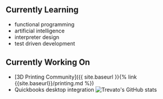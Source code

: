 ## Currently Learning
- functional programming
- artificial intelligence
- interpreter design
- test driven development

## Currently Working On
- [3D Printing Community]({{ site.baseurl }}{% link {{site.baseurl}}/printing.md %})
- Quickbooks desktop integration
![Trevato's GitHub stats](https://github-statistics-trevato.vercel.app/api?username=trevato&show_icons=true&theme=radical)
